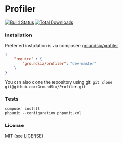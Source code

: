 # Profiler

[![Build Status](https://travis-ci.org/GroundSix/Profiler.png?branch=master)](https://travis-ci.org/GroundSix/Profiler)
[![Total Downloads](https://poser.pugx.org/groundsix/profiler/downloads.png)](https://packagist.org/packages/groundsix/profiler)

### Installation

Preferred installation is via composer: [groundsix/profiler](https://packagist.org/packages/groundsix/profiler)

```json
{
    "require" : {
        "groundsix/profiler": "dev-master"
    }
}
```

You can also clone the repository using git: `git clone git@github.com:GroundSix/Profiler.git`

### Tests

    composer install
    phpunit --configuration phpunit.xml

### License

MIT (see [LICENSE](https://raw.github.com/GroundSix/Profiler/master/LICENSE))
